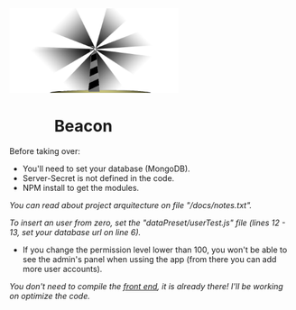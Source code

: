 <img src="https://github.com/Nethanzel/Beacon/blob/master/src/public/img/beacomlg.b47dabd0.png" width="300"/>

<h1>&nbsp;&nbsp;&nbsp;&nbsp;&nbsp;&nbsp;&nbsp;&nbsp;&nbsp;&nbsp;&nbsp;&nbsp;Beacon</h1>

Before taking over:

- You'll need to set your database (MongoDB).
- Server-Secret is not defined in the code.
- NPM install to get the modules.

*You can read about project arquitecture on file "/docs/notes.txt".*

*To insert an user from zero, set the "dataPreset/userTest.js" file (lines 12 - 13, set your database url on line 6).*
- If you change the permission level lower than 100, you won't be able to see the admin's panel when ussing the app (from there you can add more user accounts).

*You don't need to compile the [front end](https://github.com/Nethanzel/Beacon-front-end-), it is already there!*
*I'll be working on optimize the code.*

